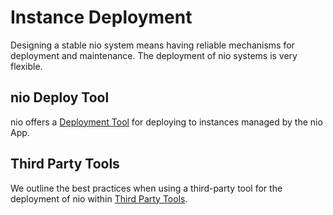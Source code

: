 # Instance Deployment

Designing a stable nio system means having reliable mechanisms for deployment and maintenance. The deployment of nio systems is very flexible. 

## <span class="allow-caps">nio Deploy Tool</span>

nio offers a [Deployment Tool](/deployment/nio/README.md) for deploying to instances managed by the nio App.

## Third Party Tools

We outline the best practices when using a third-party tool for the deployment of nio within [Third Party Tools](/deployment/third-party/README.md).